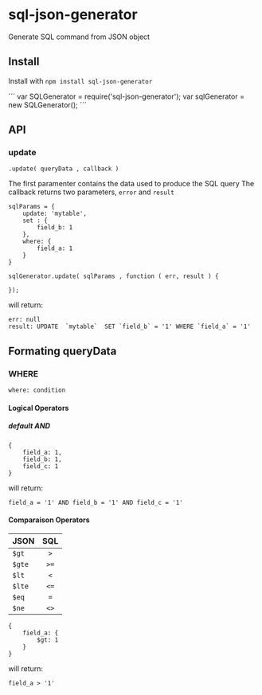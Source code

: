 # sql-json-generator

Generate SQL command from JSON object

## Install

Install with `npm install sql-json-generator`

´´´
var SQLGenerator = require('sql-json-generator');
var sqlGenerator = new SQLGenerator();
´´´

## API


### update

`.update( queryData , callback )`

The first paramenter contains the data used to produce the SQL query
The callback returns two parameters, `error` and `result`

```
sqlParams = {
    update: 'mytable',
    set : {
        field_b: 1
    },
    where: {
        field_a: 1
    }
}

sqlGenerator.update( sqlParams , function ( err, result ) {

});
```

will return:

```
err: null
result: UPDATE  `mytable`  SET `field_b` = '1' WHERE `field_a` = '1'
```



## Formating queryData


### WHERE

``where: condition``

#### Logical Operators

##### default AND

```
{
    field_a: 1,
    field_b: 1,
    field_c: 1
}
```

will return:

```
field_a = '1' AND field_b = '1' AND field_c = '1'
```


#### Comparaison Operators


|    JSON  |     SQL       |
|----------|:-------------:|
| ``$gt`` | ``>`` |
| ``$gte`` |    ``>=``   |
| ``$lt`` |    ``<``   |
| ``$lte`` |    ``<=``   |
| ``$eq`` |    ``=``   |
| ``$ne`` |    ``<>``   |

```
{
    field_a: {
        $gt: 1
    }
}
```


will return:

```
field_a > '1'
```